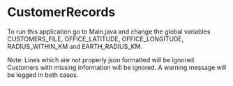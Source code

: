 # CustomerRecords

To run this application go to Main.java and change the global variables CUSTOMERS_FILE, OFFICE_LATITUDE, OFFICE_LONGITUDE, RADIUS_WITHIN_KM and EARTH_RADIUS_KM.

Note: Lines which are not properly json formatted will be ignored. Customers with missing information will be ignored. A warning message will be logged in both cases.